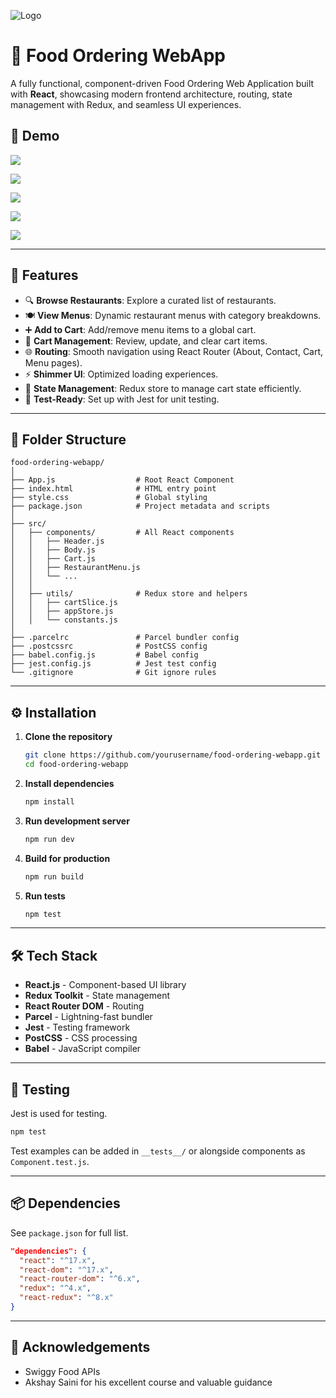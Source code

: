 
![Logo](https://res.cloudinary.com/deiwwcdgo/image/upload/v1746632973/Screenshot_2025-05-07_195111_j7z9jx.png)

# 🍔 Food Ordering WebApp

A fully functional, component-driven Food Ordering Web Application built with **React**, showcasing modern frontend architecture, routing, state management with Redux, and seamless UI experiences.

## 📸 Demo

![](https://res.cloudinary.com/deiwwcdgo/image/upload/v1746632998/screenshot-rocks_1_imjuut.png)

![](https://res.cloudinary.com/deiwwcdgo/image/upload/v1746633005/screenshot-rocks_2_rvjcdr.png)

![](https://res.cloudinary.com/deiwwcdgo/image/upload/v1746632998/screenshot-rocks_3_dikqkl.png)

![](https://res.cloudinary.com/deiwwcdgo/image/upload/v1746632999/screenshot-rocks_4_h4roln.png)

![](https://res.cloudinary.com/deiwwcdgo/image/upload/v1746632996/screenshot-rocks_5_ld4wcc.png)


---

## 🚀 Features

- 🔍 **Browse Restaurants**: Explore a curated list of restaurants.
- 🍽️ **View Menus**: Dynamic restaurant menus with category breakdowns.
- ➕ **Add to Cart**: Add/remove menu items to a global cart.
- 🛒 **Cart Management**: Review, update, and clear cart items.
- 🌐 **Routing**: Smooth navigation using React Router (About, Contact, Cart, Menu pages).
- ⚡ **Shimmer UI**: Optimized loading experiences.
- 🔄 **State Management**: Redux store to manage cart state efficiently.
- 🧪 **Test-Ready**: Set up with Jest for unit testing.

---

## 📂 Folder Structure

```
food-ordering-webapp/
│
├── App.js                  # Root React Component
├── index.html              # HTML entry point
├── style.css               # Global styling
├── package.json            # Project metadata and scripts
│
├── src/
│   ├── components/         # All React components
│   │   ├── Header.js
│   │   ├── Body.js
│   │   ├── Cart.js
│   │   ├── RestaurantMenu.js
│   │   └── ...
│   │
│   ├── utils/              # Redux store and helpers
│   │   ├── cartSlice.js
│   │   ├── appStore.js
│   │   └── constants.js
│
├── .parcelrc               # Parcel bundler config
├── .postcssrc              # PostCSS config
├── babel.config.js         # Babel config
├── jest.config.js          # Jest test config
└── .gitignore              # Git ignore rules
```

---

## ⚙️ Installation

1. **Clone the repository**
   ```bash
   git clone https://github.com/yourusername/food-ordering-webapp.git
   cd food-ordering-webapp
   ```

2. **Install dependencies**
   ```bash
   npm install
   ```

3. **Run development server**
   ```bash
   npm run dev
   ```

4. **Build for production**
   ```bash
   npm run build
   ```

5. **Run tests**
   ```bash
   npm test
   ```

---

## 🛠️ Tech Stack

- **React.js** - Component-based UI library
- **Redux Toolkit** - State management
- **React Router DOM** - Routing
- **Parcel** - Lightning-fast bundler
- **Jest** - Testing framework
- **PostCSS** - CSS processing
- **Babel** - JavaScript compiler

---


## 🧪 Testing

Jest is used for testing.

```bash
npm test
```

Test examples can be added in `__tests__/` or alongside components as `Component.test.js`.

---

## 📦 Dependencies

See `package.json` for full list.

```json
"dependencies": {
  "react": "^17.x",
  "react-dom": "^17.x",
  "react-router-dom": "^6.x",
  "redux": "^4.x",
  "react-redux": "^8.x"
}
```

---


## 🙌 Acknowledgements

- Swiggy Food APIs
- Akshay Saini for his excellent course and valuable guidance